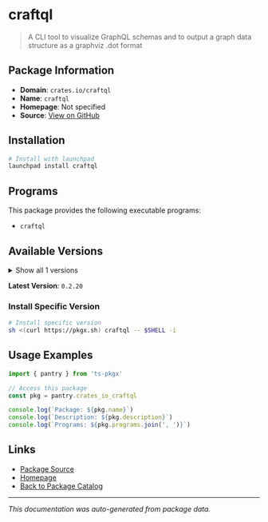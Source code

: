 # craftql

> A CLI tool to visualize GraphQL schemas and to output a graph data structure as a graphviz .dot format

## Package Information

- **Domain**: `crates.io/craftql`
- **Name**: `craftql`
- **Homepage**: Not specified
- **Source**: [View on GitHub](https://github.com/pkgxdev/pantry/tree/main/projects/crates.io/craftql/package.yml)

## Installation

```bash
# Install with launchpad
launchpad install craftql
```

## Programs

This package provides the following executable programs:

- `craftql`

## Available Versions

<details>
<summary>Show all 1 versions</summary>

- `0.2.20`

</details>

**Latest Version**: `0.2.20`

### Install Specific Version

```bash
# Install specific version
sh <(curl https://pkgx.sh) craftql -- $SHELL -i
```

## Usage Examples

```typescript
import { pantry } from 'ts-pkgx'

// Access this package
const pkg = pantry.crates_io_craftql

console.log(`Package: ${pkg.name}`)
console.log(`Description: ${pkg.description}`)
console.log(`Programs: ${pkg.programs.join(', ')}`)
```

## Links

- [Package Source](https://github.com/pkgxdev/pantry/tree/main/projects/crates.io/craftql/package.yml)
- [Homepage](#)
- [Back to Package Catalog](../package-catalog.md)

---

*This documentation was auto-generated from package data.*

